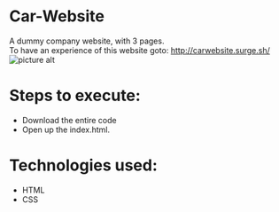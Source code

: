 # Car-Website
A dummy company website, with 3 pages.<br />
To have an experience of this website goto: http://carwebsite.surge.sh/
![picture alt](https://github.com/lakshjadhwanilj/CarWebsite/blob/master/Screenshot%201.png)
# Steps to execute:

   * Download the entire code
   * Open up the index.html.

# Technologies used:

   * HTML
   * CSS 
